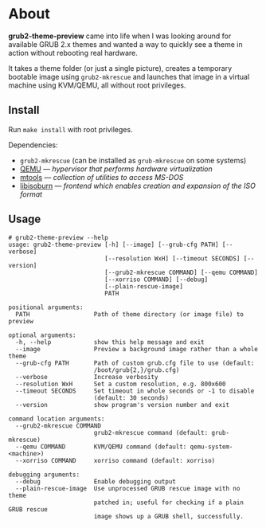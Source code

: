 # About

**grub2-theme-preview** came into life when I was looking around for
available GRUB 2.x themes and wanted a way to quickly see a theme
in action without rebooting real hardware.

It takes a theme folder (or just a single picture),
creates a temporary bootable image using `grub2-mkrescue` and launches
that image in a virtual machine using KVM/QEMU, all without root privileges.


## Install

Run `make install` with root privileges.

Dependencies:
 - `grub2-mkrescue` (can be installed as `grub-mkrescue` on some systems)
 - [QEMU](http://wiki.qemu.org/Main_Page) — _hypervisor that performs hardware virtualization_
 - [mtools](https://www.gnu.org/software/mtools/) — _collection of utilities to access MS-DOS_
 - [libisoburn](http://libburnia-project.org/) — _frontend which enables creation and expansion of the ISO format_


## Usage

```console
# grub2-theme-preview --help
usage: grub2-theme-preview [-h] [--image] [--grub-cfg PATH] [--verbose]
                           [--resolution WxH] [--timeout SECONDS] [--version]
                           [--grub2-mkrescue COMMAND] [--qemu COMMAND]
                           [--xorriso COMMAND] [--debug]
                           [--plain-rescue-image]
                           PATH

positional arguments:
  PATH                  Path of theme directory (or image file) to preview

optional arguments:
  -h, --help            show this help message and exit
  --image               Preview a background image rather than a whole theme
  --grub-cfg PATH       Path of custom grub.cfg file to use (default:
                        /boot/grub{2,}/grub.cfg)
  --verbose             Increase verbosity
  --resolution WxH      Set a custom resolution, e.g. 800x600
  --timeout SECONDS     Set timeout in whole seconds or -1 to disable
                        (default: 30 seconds)
  --version             show program's version number and exit

command location arguments:
  --grub2-mkrescue COMMAND
                        grub2-mkrescue command (default: grub-mkrescue)
  --qemu COMMAND        KVM/QEMU command (default: qemu-system-<machine>)
  --xorriso COMMAND     xorriso command (default: xorriso)

debugging arguments:
  --debug               Enable debugging output
  --plain-rescue-image  Use unprocessed GRUB rescue image with no theme
                        patched in; useful for checking if a plain GRUB rescue
                        image shows up a GRUB shell, successfully.
```
